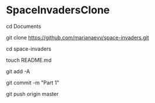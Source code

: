 # SpaceInvadersClone

cd Documents

git clone https://github.com/marianaevv/space-invaders.git

cd space-invaders

touch README.md

git add -A

git commit -m "Part 1"

git push origin master
